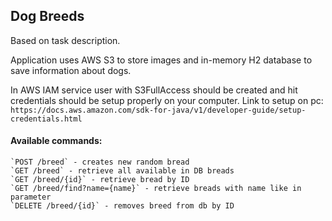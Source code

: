 ## Dog Breeds

Based on task description.

Application uses AWS S3 to store images and in-memory H2 database to save information about dogs. 

In AWS IAM service user with S3FullAccess should be created and hit credentials should  be setup properly on your computer.
Link to setup on pc: `https://docs.aws.amazon.com/sdk-for-java/v1/developer-guide/setup-credentials.html`


#### Available commands:

	`POST /breed` - creates new random bread
	`GET /breed` - retrieve all available in DB breads
	`GET /breed/{id}` - retrieve bread by ID
	`GET /breed/find?name={name}` - retrieve breads with name like in parameter
	`DELETE /breed/{id}` - removes breed from db by ID


